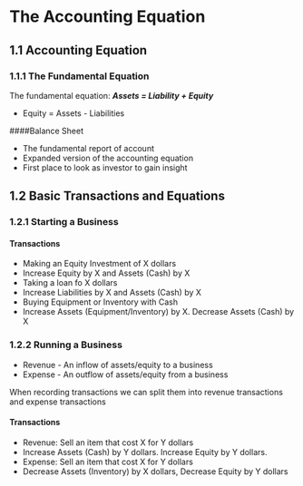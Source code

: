 # The Accounting Equation 

## 1.1 Accounting Equation 

### 1.1.1 The Fundamental Equation
The fundamental equation: **_Assets = Liability + Equity_** 

+ Equity = Assets - Liabilities


####Balance Sheet
+ The fundamental report of account
+ Expanded version of the accounting equation
+ First place to look as investor to gain insight

## 1.2 Basic Transactions and Equations

### 1.2.1 Starting a Business
#### Transactions
+ Making an Equity Investment of X dollars
 + Increase Equity by X and Assets (Cash) by X
+ Taking a loan fo X dollars
 + Increase Liabilities by X and Assets (Cash) by X
+ Buying Equipment or Inventory with Cash
 + Increase Assets (Equipment/Inventory) by X. Decrease Assets (Cash) by X
 
### 1.2.2 Running a Business
+ Revenue - An inflow of assets/equity to a business
+ Expense - An outflow of assets/equity from a business

When recording transactions we can split them into revenue transactions and expense transactions
#### Transactions
+ Revenue: Sell an item that cost X for Y dollars
 + Increase Assets (Cash) by Y dollars. Increase Equity by Y dollars.
+ Expense: Sell an item that cost X for Y dollars 
 + Decrease Assets (Inventory) by X dollars, Decrease Equity by Y dollars

